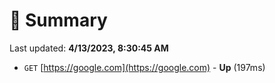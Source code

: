# 📖 Summary
Last updated: **4/13/2023, 8:30:45 AM**

- `GET` [https://google.com](https://google.com) - **Up** (197ms)
